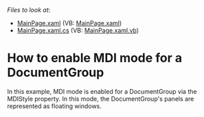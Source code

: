 <!-- default file list -->
*Files to look at*:

* [MainPage.xaml](./CS/DocumentGroup_MDI/MainPage.xaml) (VB: [MainPage.xaml](./VB/DocumentGroup_MDI/MainPage.xaml))
* [MainPage.xaml.cs](./CS/DocumentGroup_MDI/MainPage.xaml.cs) (VB: [MainPage.xaml.vb](./VB/DocumentGroup_MDI/MainPage.xaml.vb))
<!-- default file list end -->
# How to enable MDI mode for a DocumentGroup


<p>In this example, MDI mode is enabled for a DocumentGroup via the MDIStyle property. In this mode, the DocumentGroup's panels are represented as floating windows.</p><br />


<br/>


